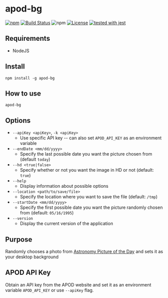 # apod-bg

[![npm](https://img.shields.io/npm/v/apod-bg.svg)](https://www.npmjs.com/package/apod-bg)
[![Build Status](https://travis-ci.org/justinzelinsky/apod-bg.svg?branch=master)](https://travis-ci.org/justinzelinsky/apod-bg)
![npm](https://img.shields.io/npm/dm/apod-bg)
[![License](https://img.shields.io/badge/license-MIT-blue.svg?style=flat)](LICENSE)
[![tested with jest](https://img.shields.io/badge/tested_with-jest-99424f.svg)](https://github.com/facebook/jest)

## Requirements

- NodeJS

## Install

`npm install -g apod-bg`

## How to use

`apod-bg`

## Options

- `--apiKey <apiKey>`, `-k <apiKey>`
  - Use specific API key -- can also set `APOD_API_KEY` as an environment variable
- `--endDate <mm/dd/yyyy>`
  - Specify the last possible date you want the picture chosen from (default `today`)
- `--hd <true|false>`
  - Specify whether or not you want the image in HD or not (default: `true`)
- `--help`
  - Display information about possible options
- `--location <path/to/save/file>`
  - Specify the location where you want to save the file (default: `/tmp`)
- `--startDate <mm/dd/yyyy>`
  - Specify the first possible date you want the picture randomly chosen from (default: `05/16/1995`)
- `--version`
  - Display the current version of the application

## Purpose

Randomly chooses a photo from [Astronomy Picture of the Day](http://apod.nasa.gov/apod/astropix.html) and sets it as your desktop background

## APOD API Key

Obtain an API key from the APOD website and set it as an environment variable `APOD_API_KEY` or use `--apiKey` flag.
